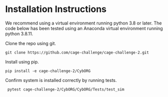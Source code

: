 # Installation Instructions
We recommend using a virtual environment running python 3.8 or later. The code below has been tested using an Anaconda virtual environment running python 3.8.11.

Clone the repo using git.
```
git clone https://github.com/cage-challenge/cage-challenge-2.git
```

Install using pip.

```
pip install -e cage-challenge-2/CybORG
```

Confirm system is installed correctly by running tests.
```
 pytest cage-challenge-2/CybORG/CybORG/Tests/test_sim
```
